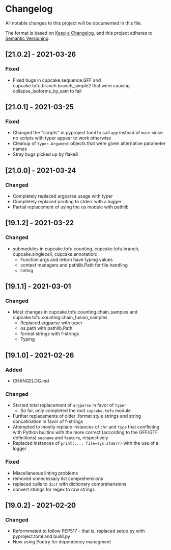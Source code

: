 # Changelog
All notable changes to this project will be documented in this file.

The format is based on [Keep a Changelog](https://keepachangelog.com/en/1.0.0/),
and this project adheres to [Semantic Versioning](https://semver.org/spec/v2.0.0.html).


## [21.0.2] - 2021-03-26

### Fixed
- Fixed bugs in cupcake.sequence.GFF and cupcake.tofu.branch.branch_simple2 that
  were causing collapse_isoforms_by_sam to fail

## [21.0.1] - 2021-03-25

### Fixed
- Changed the "scripts" in pyproject.toml to call `app` instead of `main`
  since no scripts with typer appear to work otherwise
- Cleanup of `typer.Argument` objects that were given alternative parameter names
- Stray bugs picked up by flake8

## [21.0.0] - 2021-03-24

### Changed
- Completely replaced argparse usage with typer
- Completely replaced printing to stderr with a logger
- Partial replacement of using the os module with pathlib
## [19.1.2] - 2021-03-22

### Changed
- submodules in cupcake.tofu.counting, cupcake.tofu.branch, cupcake.singlecell, cupcake.annotation:
  - Function args and return have typing values
  - context managers and pathlib.Path for file handling
  - linting


## [19.1.1] - 2021-03-01

### Changed
- Most changes in cupcake.tofu.counting.chain_samples and 
  cupcake.tofu.counting.chain_fusion_samples
  - Replaced argparse with typer
  - os.path with pathlib.Path
  - format strings with f-strings
  - Typing

## [19.1.0] - 2021-02-26

### Added
- CHANGELOG.md

### Changed
- Started total replacement of `argparse` in favor of `typer`
  - So far, only completed the root `cupcake.tofu` module
- Further replacements of older .format style strings and string concatination in favor of f-strings
- Attempted to mostly replace instances of `chr` and `type` that conflicting with Python builtins with
  the more correct (according to the GFF/GTF definitions) `seqname` and `feature`, respectively
- Replaced instances of `print(..., file=sys.stderr)` with the use of a logger

### Fixed
- Miscellaneous linting problems
- removed unnecessary list comprehensions
- replaced calls to `dict` with dictionary comprehensions
- convert strings for regex to raw strings

## [19.0.2] - 2021-02-20

### Changed
- Reformmated to follow PEP517 - that is, replaced setup.py with pyproject.toml and build.py
- Now using Poetry for dependency managment

[Unreleased]: https://github.com/olivierlacan/keep-a-changelog/compare/19.0.2...19.1.0
[Unreleased]: https://github.com/olivierlacan/keep-a-changelog/compare/19.0.1...19.0.2